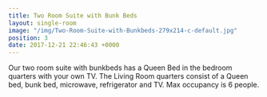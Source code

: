 ```yaml
---
title: Two Room Suite with Bunk Beds
layout: single-room
image: "/img/Two-Room-Suite-with-Bunkbeds-279x214-c-default.jpg"
position: 3
date: 2017-12-21 22:46:43 +0000
---
```

Our two room suite with bunkbeds has a Queen Bed in the bedroom quarters with your own TV. The Living Room quarters consist of a Queen bed, bunk bed, microwave, refrigerator and TV. Max occupancy is 6 people.